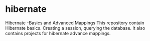 # hibernate
Hibernate -Basics and Advanced Mappings
This repository contain Hibernate basics.
Creating a session, querying the database.
It also contains projects for hibernate advance mappings.
